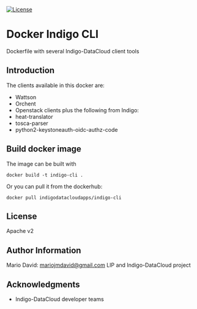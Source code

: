 [![License](http://img.shields.io/:license-apache-blue.svg?style=flat-square)](http://www.apache.org/licenses/LICENSE-2.0.html)

Docker Indigo CLI
=================

Dockerfile with several Indigo-DataCloud client tools


Introduction
------------

The clients available in this docker are:

* Wattson
* Orchent
* Openstack clients plus the following from Indigo:
 * heat-translator
 * tosca-parser
 * python2-keystoneauth-oidc-authz-code

Build docker image
------------------

The image can be built with
```
docker build -t indigo-cli .
```

Or you can pull it from the dockerhub:
```
docker pull indigodatacloudapps/indigo-cli
```

License
-------

Apache v2

Author Information
------------------

Mario David: mariojmdavid@gmail.com
LIP and Indigo-DataCloud project

Acknowledgments
---------------

* Indigo-DataCloud developer teams

